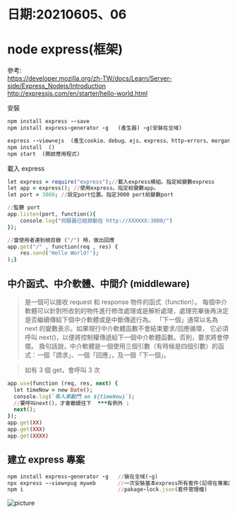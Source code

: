# 日期:20210605、06

# node express(框架)

參考: <br>
https://developer.mozilla.org/zh-TW/docs/Learn/Server-side/Express_Nodejs/Introduction<br>
http://expressjs.com/en/starter/hello-world.html

安裝

```ruby
npm install express --save
npm install express-generator -g   (產生器) -g(安裝在全域)

express --view=ejs  (產生cookie、debug、ejs、express、http-errors、morgan這6個套件)
npm install  ()
npm start  (開啟應用程式)
```

載入 express

```ruby
let express = require("express");//載入express模組。指定給變數express
let app = express(); //使用express。指定給變數app。
let port = 3000; //設定port位置。指定3000 port給變數port

//監聽 port
app.listen(port, function(){
    console.log("伺服器已經啟動在 http://XXXXXX:3000/")
});

//當使用者連到根目錄 ("/") 時，做出回應
app.get("/" , function(req , res) {
    res.send('Hello World!');
);}
```

## 中介函式、中介軟體、中間介 (middleware)

> 是一個可以接收 request 和 response 物件的函式（function）。
> 每個中介軟體可以針對所收到的物件進行修改處理或是解析處理，處理完畢後再決定是否繼續傳給下個中介軟體或是中斷傳遞行為。
> 「下一個」通常以名為 next 的變數表示。如果現行中介軟體函數不會結束要求/回應循環，
> 它必須呼叫 next()，以便將控制權傳遞給下一個中介軟體函數。否則，要求將會停擺。
> 換句話說，中介軟體是一個使用三個引數（有時候是四個引數）的函式：一個「請求」、一個「回應」，及一個「下一個」。

> 如有 3 個 get，會呼叫 3 次

```ruby
app.use(function (req, res, next) {
  let timeNow = new Date();
  console.log(`有人來敲門 on ${timeNow}`);
  //要呼叫next()，才會繼續往下  ***有例外 :
  next();
});
app.get(XX)
app.get(XXX)
app.get(XXXX)
```

## 建立 express 專案

```ruby
npm install express-generator -g   //裝在全域(-g)
npx express --view=pug myweb       //一次安裝基本express所有套件(記得在專案底下環境執行)  也可以裝在全域
npm i                              //pakage-lock.json(套件管理檔)
```

![picture](images/express.png)
